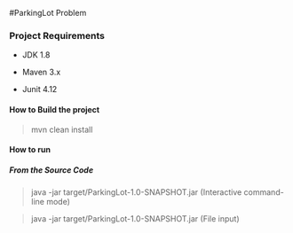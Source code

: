 #ParkingLot Problem

### Project Requirements

* JDK 1.8

* Maven 3.x

* Junit 4.12

#### How to Build the project
>mvn clean install

#### How to run
##### From the Source Code
> java -jar target/ParkingLot-1.0-SNAPSHOT.jar (Interactive command-line mode)

> java -jar target/ParkingLot-1.0-SNAPSHOT.jar <input-file> (File input)
   

